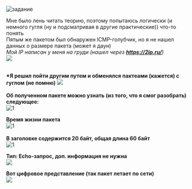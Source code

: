 ![задание](https://user-images.githubusercontent.com/70691206/97531602-9260c800-19c5-11eb-8de7-b9bc0249a6cb.jpg)  

Мне было лень читать теорию, поэтому попытаюсь логически (и немного гугля (ну и подсматривая в другие практические)) что-то понять  
Пятым же пакетом был обнаружен ICMP-голубчик, но я не нашел данных о размере пакета (может я даун)  
*Мой IP написан у меня на груди (нашел через __https://2ip.ru/__)*  
![](https://user-images.githubusercontent.com/70691206/97538784-0903c280-19d2-11eb-90c1-f1ddfd718bd0.jpg)  
   
   
__*Я решил пойти другим путем и обменялся пактеами (кажется) с гуглом (не помню)__ 
![](https://user-images.githubusercontent.com/70691206/97539734-8aa82000-19d3-11eb-923b-a0ced7d79672.jpg)  
    
__Об полученном пакете можно узнать (из того, что я смог разобрать) следующее:__  
![1](https://user-images.githubusercontent.com/70691206/97542482-da88e600-19d7-11eb-97fd-7941b37e81df.jpg)
 
__Время жизни пакета__  
![1](https://user-images.githubusercontent.com/70691206/97554171-75d58780-19e7-11eb-995c-ff4f3ba420c4.jpg)  
   
__В заголовке содержится 20 байт, общая длина 60 байт__  
![1](https://user-images.githubusercontent.com/70691206/97547385-cc8a9380-19de-11eb-9356-2a187a8ab019.jpg)
 
__Тип: Echo-запрос, доп. информация не нужна__  
![](https://user-images.githubusercontent.com/70691206/97542009-1a9b9900-19d7-11eb-9a1f-868d622a0320.jpg)
 
__Вот цифровое представление (так пакет летает по сети)__  
![](https://user-images.githubusercontent.com/70691206/97541384-2175dc00-19d6-11eb-8cfd-011f2bc32d7b.jpg)  






